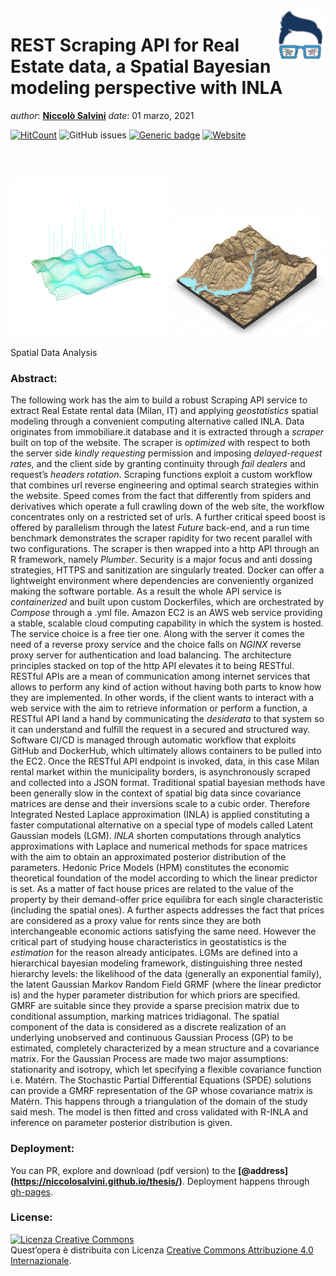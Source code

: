 
<!-- README.md is generated from README.Rmd. Please edit that file - rmarkdown::render('README.Rmd', output_format = 'github_document', output_file = 'README.md') -->

<img src="images/logo/logo.png" align="right" height="80" />

# REST Scraping API for Real Estate data, a Spatial Bayesian modeling perspective with INLA

*author*: **[Niccolò Salvini](https://niccolosalvini.netlify.app/)**
*date*: 01 marzo, 2021

[![HitCount](http://hits.dwyl.com/NiccoloSalvini/NiccoloSalvini%20/%20Thesis.svg)](http://hits.dwyl.com/NiccoloSalvini/NiccoloSalvini%20/%20Thesis)
<img alt="GitHub issues" src="https://img.shields.io/github/issues-raw/NiccoloSalvini/thesis">
[![Generic
badge](https://img.shields.io/badge/Github%20Pages%20Deploy-PASSING-%3CCOLOR%3E.svg)](https://shields.io/)
[![Website](https://img.shields.io/website-up-down-green-red/https/naereen.github.io.svg)](https://niccolosalvini.github.io/Thesis/)

<br> <br>

<div class="figure">

<img src="images/logo/spatial_logo.png" alt="Spatial Data Analysis" width="50%" /><img src="images/spatial_visualization.gif" alt="Spatial Data Analysis" width="50%" />
<p class="caption">
Spatial Data Analysis
</p>

</div>

### Abstract:

The following work has the aim to build a robust Scraping API service to
extract Real Estate rental data (Milan, IT) and applying *geostatistics*
spatial modeling through a convenient computing alternative called INLA.
Data originates from immobiliare.it database and it is extracted through
a *scraper* built on top of the website. The scraper is *optimized* with
respect to both the server side *kindly requesting* permission and
imposing *delayed-request rates*, and the client side by granting
continuity through *fail dealers* and request’s *headers rotation*.
Scraping functions exploit a custom workflow that combines url reverse
engineering and optimal search strategies within the website. Speed
comes from the fact that differently from spiders and derivatives which
operate a full crawling down of the web site, the workflow concentrates
only on a restricted set of urls. A further critical speed boost is
offered by parallelism through the latest *Future* back-end, and a run
time benchmark demonstrates the scraper rapidity for two recent parallel
with two configurations. The scraper is then wrapped into a http API
through an R framework, namely *Plumber*. Security is a major focus and
anti dossing strategies, HTTPS and sanitization are singularly treated.
Docker can offer a lightweight environment where dependencies are
conveniently organized making the software portable. As a result the
whole API service is *containerized* and built upon custom Dockerfiles,
which are orchestrated by *Compose* through a .yml file. Amazon EC2 is
an AWS web service providing a stable, scalable cloud computing
capability in which the system is hosted. The service choice is a free
tier one. Along with the server it comes the need of a reverse proxy
service and the choice falls on *NGINX* reverse proxy server for
authentication and load balancing. The architecture principles stacked
on top of the http API elevates it to being RESTful. RESTful APIs are a
mean of communication among internet services that allows to perform any
kind of action without having both parts to know how they are
implemented. In other words, if the client wants to interact with a web
service with the aim to retrieve information or perform a function, a
RESTful API land a hand by communicating the *desiderata* to that system
so it can understand and fulfill the request in a secured and structured
way. Software CI/CD is managed through automatic workflow that exploits
GitHub and DockerHub, which ultimately allows containers to be pulled
into the EC2. Once the RESTful API endpoint is invoked, data, in this
case Milan rental market within the municipality borders, is
asynchronously scraped and collected into a JSON format. Traditional
spatial bayesian methods have been generally slow in the context of
spatial big data since covariance matrices are dense and their
inversions scale to a cubic order. Therefore Integrated Nested Laplace
approximation (INLA) is applied constituting a faster computational
alternative on a special type of models called Latent Gaussian models
(LGM). *INLA* shorten computations through analytics approximations with
Laplace and numerical methods for space matrices with the aim to obtain
an approximated posterior distribution of the parameters. Hedonic Price
Models (HPM) constitutes the economic theoretical foundation of the
model according to which the linear predictor is set. As a matter of
fact house prices are related to the value of the property by their
demand-offer price equilibra for each single characteristic (including
the spatial ones). A further aspects addresses the fact that prices are
considered as a proxy value for rents since they are both
interchangeable economic actions satisfying the same need. However the
critical part of studying house characteristics in geostatistics is the
*estimation* for the reason already anticipates. LGMs are defined into a
hierarchical bayesian modeling framework, distinguishing three nested
hierarchy levels: the likelihood of the data (generally an exponential
family), the latent Gaussian Markov Random Field GRMF (where the linear
predictor is) and the hyper parameter distribution for which priors are
specified. GMRF are suitable since they provide a sparse precision
matrix due to conditional assumption, marking matrices tridiagonal. The
spatial component of the data is considered as a discrete realization of
an underlying unobserved and continuous Gaussian Process (GP) to be
estimated, completely characterized by a mean structure and a covariance
matrix. For the Gaussian Process are made two major assumptions:
stationarity and isotropy, which let specifying a flexible covariance
function i.e. Matérn. The Stochastic Partial Differential Equations
(SPDE) solutions can provide a GMRF representation of the GP whose
covariance matrix is Matérn. This happens through a triangulation of the
domain of the study said mesh. The model is then fitted and cross
validated with R-INLA and inference on parameter posterior distribution
is given.

### Deployment:

You can PR, explore and download (pdf version) to the
**\[@address\](<https://niccolosalvini.github.io/thesis/>)**. Deployment
happens through
[gh-pages](https://medium.com/@delucmat/how-to-publish-bookdown-projects-with-github-actions-on-github-pages-6e6aecc7331e).

### License:

<a rel="license" href="http://creativecommons.org/licenses/by/4.0/"><img alt="Licenza Creative Commons" style="border-width:0" src="https://i.creativecommons.org/l/by/4.0/88x31.png" /></a><br />Quest’opera
è distribuita con Licenza
<a rel="license" href="http://creativecommons.org/licenses/by/4.0/">Creative
Commons Attribuzione 4.0 Internazionale</a>.
